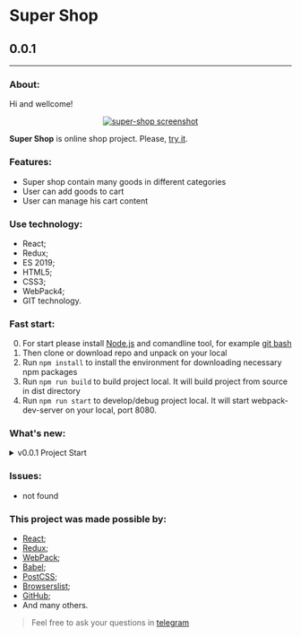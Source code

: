 # Super Shop
## 0.0.1
---
  
### About:

Hi and wellcome! 

<div align="center">

[![super-shop screenshot](https://avatars.mds.yandex.net/get-pdb/2754760/d505e9f3-ff47-4a19-842e-d89ab52dfae9/s1200 "github.io/super-shop")](https://frontandrew.github.io/super-shop/)
  
</div>

__Super Shop__ is online shop project. Please, [try it](https://frontandrew.github.io/super-shop/).

### Features:

- Super shop contain many goods in different categories
- User can add goods to cart
- User can manage his cart content

### Use technology:

- React;
- Redux;
- ES 2019;
- HTML5;
- CSS3;
- WebPack4;
- GIT technology.

### Fast start:

0. For start please install [Node.js](https://nodejs.org/en/) and comandline tool, for example [git bash](https://git-scm.com/downloads)
1. Then clone or download repo and unpack on your local
2. Run `npm install` to install the environment for downloading necessary npm packages
3. Run `npm run build` to build project local. It will build project from source in dist directory
4. Run `npm run start` to develop/debug project local. It will start webpack-dev-server on your local, port 8080.

### What's new:

<details>
    <summary>v0.0.1 Project Start</summary>
    <li>Infrastructure setup</li>
</details>

### Issues:

- not found

### This project was made possible by:

* [React](https://reactjs.org);
* [Redux](https://redux.js.org/);
* [WebPack](https://webpack.js.org);
* [Babel](https://babeljs.io);
* [PostCSS](https://vk.com/postcss);
* [Browserslist](https://github.com/browserslist/browserslist);
* [GitHub](http://github.com);
* And many others.

> Feel free to ask your questions in [telegram](https://t.me/frontandrew)